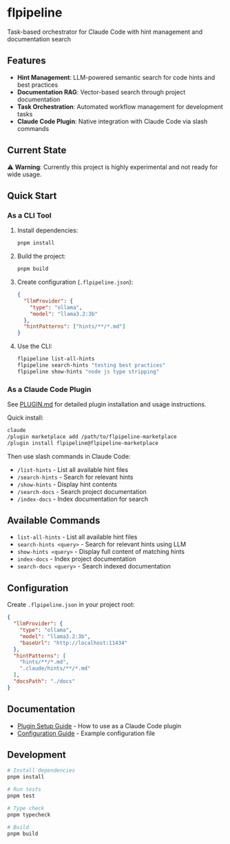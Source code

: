 
# flpipeline

Task-based orchestrator for Claude Code with hint management and documentation search

## Features

- **Hint Management**: LLM-powered semantic search for code hints and best practices
- **Documentation RAG**: Vector-based search through project documentation
- **Task Orchestration**: Automated workflow management for development tasks
- **Claude Code Plugin**: Native integration with Claude Code via slash commands

## Current State

⚠️ **Warning**: Currently this project is highly experimental and not ready for wide usage.

## Quick Start

### As a CLI Tool

1. Install dependencies:
   ```bash
   pnpm install
   ```

2. Build the project:
   ```bash
   pnpm build
   ```

3. Create configuration (`.flpipeline.json`):
   ```json
   {
     "llmProvider": {
       "type": "ollama",
       "model": "llama3.2:3b"
     },
     "hintPatterns": ["hints/**/*.md"]
   }
   ```

4. Use the CLI:
   ```bash
   flpipeline list-all-hints
   flpipeline search-hints "testing best practices"
   flpipeline show-hints "node js type stripping"
   ```

### As a Claude Code Plugin

See [PLUGIN.md](./PLUGIN.md) for detailed plugin installation and usage instructions.

Quick install:
```bash
claude
/plugin marketplace add /path/to/flpipeline-marketplace
/plugin install flpipeline@flpipeline-marketplace
```

Then use slash commands in Claude Code:
- `/list-hints` - List all available hint files
- `/search-hints` - Search for relevant hints
- `/show-hints` - Display hint contents
- `/search-docs` - Search project documentation
- `/index-docs` - Index documentation for search

## Available Commands

- `list-all-hints` - List all available hint files
- `search-hints <query>` - Search for relevant hints using LLM
- `show-hints <query>` - Display full content of matching hints
- `index-docs` - Index project documentation
- `search-docs <query>` - Search indexed documentation

## Configuration

Create `.flpipeline.json` in your project root:

```json
{
  "llmProvider": {
    "type": "ollama",
    "model": "llama3.2:3b",
    "baseUrl": "http://localhost:11434"
  },
  "hintPatterns": [
    "hints/**/*.md",
    ".claude/hints/**/*.md"
  ],
  "docsPath": "./docs"
}
```

## Documentation

- [Plugin Setup Guide](./PLUGIN.md) - How to use as a Claude Code plugin
- [Configuration Guide](./.flpipeline.json.example) - Example configuration file

## Development

```bash
# Install dependencies
pnpm install

# Run tests
pnpm test

# Type check
pnpm typecheck

# Build
pnpm build
```
